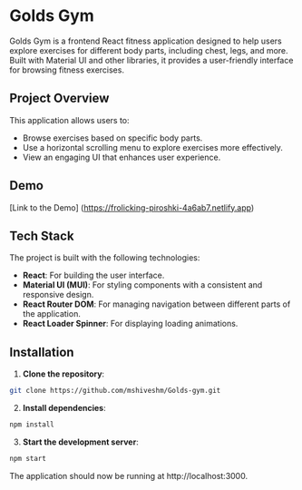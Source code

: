 # Golds Gym

Golds Gym is a frontend React fitness application designed to help users explore exercises for different body parts, including chest, legs, and more. Built with Material UI and other libraries, it provides a user-friendly interface for browsing fitness exercises.

## Project Overview

This application allows users to:
- Browse exercises based on specific body parts.
- Use a horizontal scrolling menu to explore exercises more effectively.
- View an engaging UI that enhances user experience.

## Demo

[Link to the Demo] (https://frolicking-piroshki-4a6ab7.netlify.app)

## Tech Stack

The project is built with the following technologies:
- **React**: For building the user interface.
- **Material UI (MUI)**: For styling components with a consistent and responsive design.
- **React Router DOM**: For managing navigation between different parts of the application.
- **React Loader Spinner**: For displaying loading animations.

## Installation

1. **Clone the repository**:

```bash
git clone https://github.com/mshiveshm/Golds-gym.git
```
2. **Install dependencies**:

```bash
npm install
```
3. **Start the development server**:

```bash
npm start
```
The application should now be running at http://localhost:3000.

